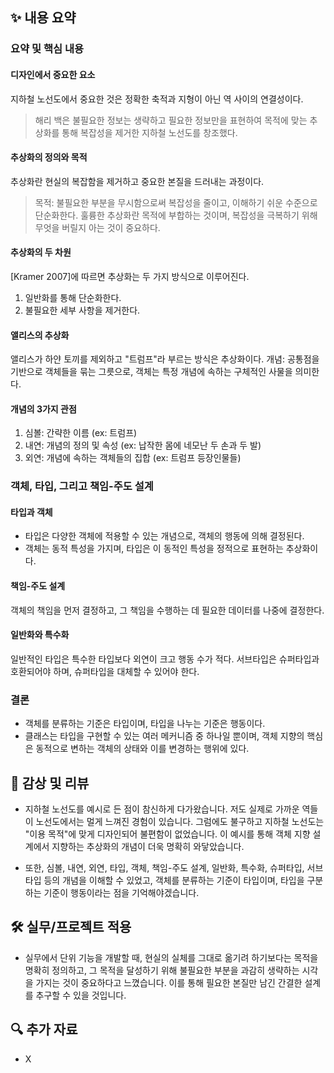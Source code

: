 ## ✨ 내용 요약

### 요약 및 핵심 내용

#### 디자인에서 중요한 요소

지하철 노선도에서 중요한 것은 정확한 축적과 지형이 아닌 역 사이의 연결성이다.

> 해리 백은 불필요한 정보는 생략하고 필요한 정보만을 표현하여 목적에 맞는 추상화를 통해 복잡성을 제거한 지하철 노선도를 창조했다.

#### 추상화의 정의와 목적

추상화란 현실의 복잡함을 제거하고 중요한 본질을 드러내는 과정이다.

> 목적: 불필요한 부분을 무시함으로써 복잡성을 줄이고, 이해하기 쉬운 수준으로 단순화한다.
> 훌륭한 추상화란 목적에 부합하는 것이며, 복잡성을 극복하기 위해 무엇을 버릴지 아는 것이 중요하다.

#### 추상화의 두 차원

[Kramer 2007]에 따르면 추상화는 두 가지 방식으로 이루어진다.

1. 일반화를 통해 단순화한다.
2. 불필요한 세부 사항을 제거한다.

#### 앨리스의 추상화

앨리스가 하얀 토끼를 제외하고 "트럼프"라 부르는 방식은 추상화이다.
개념: 공통점을 기반으로 객체들을 묶는 그릇으로, 객체는 특정 개념에 속하는 구체적인 사물을 의미한다.

#### 개념의 3가지 관점

1. 심볼: 간략한 이름 (ex: 트럼프)
2. 내연: 개념의 정의 및 속성 (ex: 납작한 몸에 네모난 두 손과 두 발)
3. 외연: 개념에 속하는 객체들의 집합 (ex: 트럼프 등장인물들)

### 객체, 타입, 그리고 책임-주도 설계

#### 타입과 객체

- 타입은 다양한 객체에 적용할 수 있는 개념으로, 객체의 행동에 의해 결정된다.
- 객체는 동적 특성을 가지며, 타입은 이 동적인 특성을 정적으로 표현하는 추상화이다.

#### 책임-주도 설계

객체의 책임을 먼저 결정하고, 그 책임을 수행하는 데 필요한 데이터를 나중에 결정한다.

#### 일반화와 특수화

일반적인 타입은 특수한 타입보다 외연이 크고 행동 수가 적다.
서브타입은 슈퍼타입과 호환되어야 하며, 슈퍼타입을 대체할 수 있어야 한다.

### 결론

- 객체를 분류하는 기준은 타입이며, 타입을 나누는 기준은 행동이다.
- 클래스는 타입을 구현할 수 있는 여러 메커니즘 중 하나일 뿐이며, 객체 지향의 핵심은 동적으로 변하는 객체의 상태와 이를 변경하는 행위에 있다.

## 📝 감상 및 리뷰

- 지하철 노선도를 예시로 든 점이 참신하게 다가왔습니다. 저도 실제로 가까운 역들이 노선도에서는 멀게 느껴진 경험이 있습니다. 그럼에도 불구하고 지하철 노선도는 "이용 목적"에 맞게 디자인되어 불편함이 없었습니다. 이 예시를 통해 객체 지향 설계에서 지향하는 추상화의 개념이 더욱 명확히 와닿았습니다.

- 또한, 심볼, 내연, 외연, 타입, 객체, 책임-주도 설계, 일반화, 특수화, 슈퍼타입, 서브타입 등의 개념을 이해할 수 있었고, 객체를 분류하는 기준이 타입이며, 타입을 구분하는 기준이 행동이라는 점을 기억해야겠습니다.

## 🛠️ 실무/프로젝트 적용

- 실무에서 단위 기능을 개발할 때, 현실의 실체를 그대로 옮기려 하기보다는 목적을 명확히 정의하고, 그 목적을 달성하기 위해 불필요한 부분을 과감히 생략하는 시각을 가지는 것이 중요하다고 느꼈습니다. 이를 통해 필요한 본질만 남긴 간결한 설계를 추구할 수 있을 것입니다.

## 🔍 추가 자료

- X
